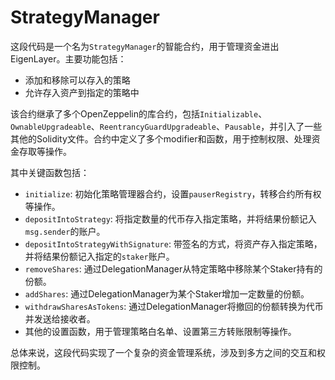 # StrategyManager

这段代码是一个名为`StrategyManager`的智能合约，用于管理资金进出EigenLayer。主要功能包括：
- 添加和移除可以存入的策略
- 允许存入资产到指定的策略中

该合约继承了多个OpenZeppelin的库合约，包括`Initializable`、`OwnableUpgradeable`、`ReentrancyGuardUpgradeable`、`Pausable`，并引入了一些其他的Solidity文件。合约中定义了多个modifier和函数，用于控制权限、处理资金存取等操作。

其中关键函数包括：
- `initialize`: 初始化策略管理器合约，设置`pauserRegistry`，转移合约所有权等操作。
- `depositIntoStrategy`: 将指定数量的代币存入指定策略，并将结果份额记入`msg.sender`的账户。
- `depositIntoStrategyWithSignature`: 带签名的方式，将资产存入指定策略，并将结果份额记入指定的`staker`账户。
- `removeShares`: 通过DelegationManager从特定策略中移除某个Staker持有的份额。
- `addShares`: 通过DelegationManager为某个Staker增加一定数量的份额。
- `withdrawSharesAsTokens`: 通过DelegationManager将撤回的份额转换为代币并发送给接收者。
- 其他的设置函数，用于管理策略白名单、设置第三方转账限制等操作。

总体来说，这段代码实现了一个复杂的资金管理系统，涉及到多方之间的交互和权限控制。


